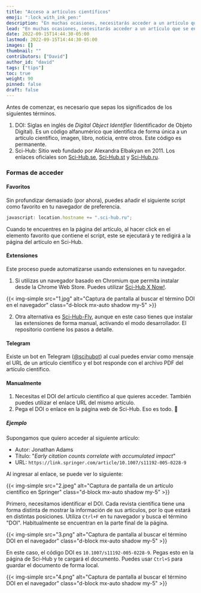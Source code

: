 ```yaml
---
title: "Acceso a artículos científicos"
emoji: ":lock_with_ink_pen:"
description: "En muchas ocasiones, necesitarás acceder a un artículo que se encuentra tras un muro de pago. Veremos algunos métodos para acceder a estos artículos."
lead: "En muchas ocasiones, necesitarás acceder a un artículo que se encuentra tras un muro de pago. Veremos algunos métodos para acceder a estos artículos."
date: 2022-09-15T14:44:30-05:00
lastmod: 2022-09-15T14:44:30-05:00
images: []
thumbnail: ""
contributors: ["David"]
author_id: "david"
tags: ["tips"]
toc: true
weight: 90
pinned: false
draft: false
---
```


Antes de comenzar, es necesario que sepas los significados de los siguientes términos.

1. DOI: Siglas en inglés de _Digital Object Identifier_ (Identificador de Objeto Digital). Es un código alfanumérico que identifica de forma única a un artículo científico, imagen, libro, noticia, entre otros. Este código es permanente.
2. Sci-Hub: Sitio web fundado por Alexandra Elbakyan en 2011. Los enlaces oficiales son [Sci-Hub.se](https://sci-hub.se/), [Sci-Hub.st](https://sci-hub.st/) y [Sci-Hub.ru](https://sci-hub.ru/).

### Formas de acceder

#### Favoritos

Sin profundizar demasiado (por ahora), puedes añadir el siguiente script como favorito en tu navegador de preferencia.

```javascript
javascript: location.hostname += ".sci-hub.ru";
```

Cuando te encuentres en la página del artículo, al hacer click en el elemento favorito que contiene el script, este se ejecutará y te redigirá a la página del artículo en Sci-Hub.

#### Extensiones

Este proceso puede automatizarse usando extensiones en tu navegador.

1. Si utilizas un navegador basado en Chromium que permita instalar desde la Chrome Web Store. Puedes utilizar [Sci-Hub X Now!](https://github.com/gchenfc/sci-hub-now).

{{< img-simple src="1.jpg" alt="Captura de pantalla al buscar el término DOI en el navegador" class="d-block mx-auto shadow my-5" >}}

2. Otra alternativa es [Sci-Hub-Fly](https://github.com/allanino/sci-hub-fy), aunque en este caso tienes que instalar las extensiones de forma manual, activando el modo desarrollador. El repositorio contiene los pasos a detalle.

#### Telegram

Existe un bot en Telegram ([@scihubot](https://telegram.me/scihubot)) al cual puedes enviar como mensaje el URL de un artículo científico y el bot responde con el archivo PDF del artículo científico.

#### Manualmente

1. Necesitas el DOI del artículo científico al que quieres acceder. También puedes utilizar el enlace URL del mismo artículo.
2. Pega el DOI o enlace en la página web de Sci-Hub. Eso es todo. :tada:

##### Ejemplo

Supongamos que quiero acceder al siguiente artículo:

- Autor: Jonathan Adams
- Título: "_Early citation counts correlate with accumulated impact_"
- URL: `https://link.springer.com/article/10.1007/s11192-005-0228-9`

Al ingresar al enlace, se puede ver lo siguiente:

{{< img-simple src="2.jpeg" alt="Captura de pantalla de un artículo científico en Springer" class="d-block mx-auto shadow my-5" >}}

Primero, necesitamos identificar el DOI. Cada revista científica tiene una forma distinta de mostrar la información de sus artículos, por lo que estará en distintas posiciones. Utiliza `Ctrl+F` en tu navegador y busca el término "DOI". Habitualmente se encuentran en la parte final de la página.

{{< img-simple src="3.png" alt="Captura de pantalla al buscar el término DOI en el navegador" class="d-block mx-auto shadow my-5" >}}

En este caso, el código DOI es `10.1007/s11192-005-0228-9`. Pegas esto en la página de Sci-Hub y te cargará el documento. Puedes usar `Ctrl+S` para guardar el documento de forma local.

{{< img-simple src="4.png" alt="Captura de pantalla al buscar el término DOI en el navegador" class="d-block mx-auto shadow my-5" >}}
